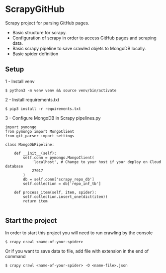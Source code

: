 # ScrapyGitHub
Scrapy project for parsing GitHub pages. 

* Basic structure for scrapy.
* Configuration of scrapy in order to access GitHub pages and scraping data.
* Basic scrapy pipeline to save crawled objets to MongoDB locally.
* Basic spider definition



## Setup
1 - Install venv
````
$ python3 -m venv venv && source venv/bin/activate
````
2 - Install requirements.txt
````
$ pip3 install -r requirements.txt
````
3 - Configure MongoDB in Scrapy pipelines.py
````
import pymongo
from pymongo import MongoClient
from git_parser import settings

class MongoDbPipeline:

    def __init__(self):
        self.conn = pymongo.MongoClient(
            'localhost', # Change to your host if your deploy on Cloud database
            27017
        )
        db = self.conn['scrapy_repo_db']
        self.collection = db['repo_inf_tb']

    def process_item(self, item, spider):
        self.collection.insert_one(dict(item))
        return item
        
 ````
 


## Start the project
In order to start this project you will need to run crawling by the console

````
$ crapy crawl <name-of-your-spider>
````
Or if you want to save data to file, add file with extension in the end of command
````
$ crapy crawl <name-of-your-spider> -O <name-file>.json

````


